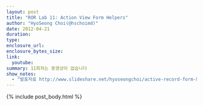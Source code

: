 ```yaml
---
layout: post
title: "ROR Lab 11: Action View Form Helpers"
author: "HyoSeong Choi(@hschoimd)"
date: 2012-04-21
duration: 
type: 
enclosure_url: 
enclosure_bytes_size: 
link:
  youtube: 
summary: 11회차는 동영상이 없습니다
show_notes:
  - "발표자료 http://www.slideshare.net/hyoseongchoi/active-record-form-helpers"
---
```


{% include post_body.html %}
